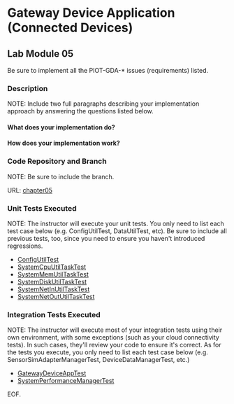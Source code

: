 # Gateway Device Application (Connected Devices)

## Lab Module 05

Be sure to implement all the PIOT-GDA-\* issues (requirements) listed.

### Description

NOTE: Include two full paragraphs describing your implementation approach by answering the questions listed below.

#### What does your implementation do?

#### How does your implementation work?

### Code Repository and Branch

NOTE: Be sure to include the branch.

URL: [chapter05](https://github.com/SantiagoRR2004/PIC-java-components/tree/chapter05)

### Unit Tests Executed

NOTE: The instructor will execute your unit tests. You only need to list each test case below
(e.g. ConfigUtilTest, DataUtilTest, etc). Be sure to include all previous tests, too,
since you need to ensure you haven't introduced regressions.

- [ConfigUtilTest](../Java/src/test/java/programmingtheiot/part01/unit/common/ConfigUtilTest.java)
- [SystemCpuUtilTaskTest](../Java/src/test/java/programmingtheiot/part01/unit/system/SystemCpuUtilTaskTest.java)
- [SystemMemUtilTaskTest](../Java/src/test/java/programmingtheiot/part01/unit/system/SystemMemUtilTaskTest.java)
- [SystemDiskUtilTaskTest](../Java/src/test/java/programmingtheiot/part01/unit/system/SystemDiskUtilTaskTest.java)
- [SystemNetInUtilTaskTest](../Java/src/test/java/programmingtheiot/part01/unit/system/SystemNetInUtilTaskTest.java)
- [SystemNetOutUtilTaskTest](../Java/src/test/java/programmingtheiot/part01/unit/system/SystemNetOutUtilTaskTest.java)

### Integration Tests Executed

NOTE: The instructor will execute most of your integration tests using their own environment, with
some exceptions (such as your cloud connectivity tests). In such cases, they'll review
your code to ensure it's correct. As for the tests you execute, you only need to list each
test case below (e.g. SensorSimAdapterManagerTest, DeviceDataManagerTest, etc.)

- [GatewayDeviceAppTest](../Java/src/test/java/programmingtheiot/part01/integration/app/GatewayDeviceAppTest.java)
- [SystemPerformanceManagerTest](../Java/src/test/java/programmingtheiot/part01/integration/system/SystemPerformanceManagerTest.java)

EOF.
